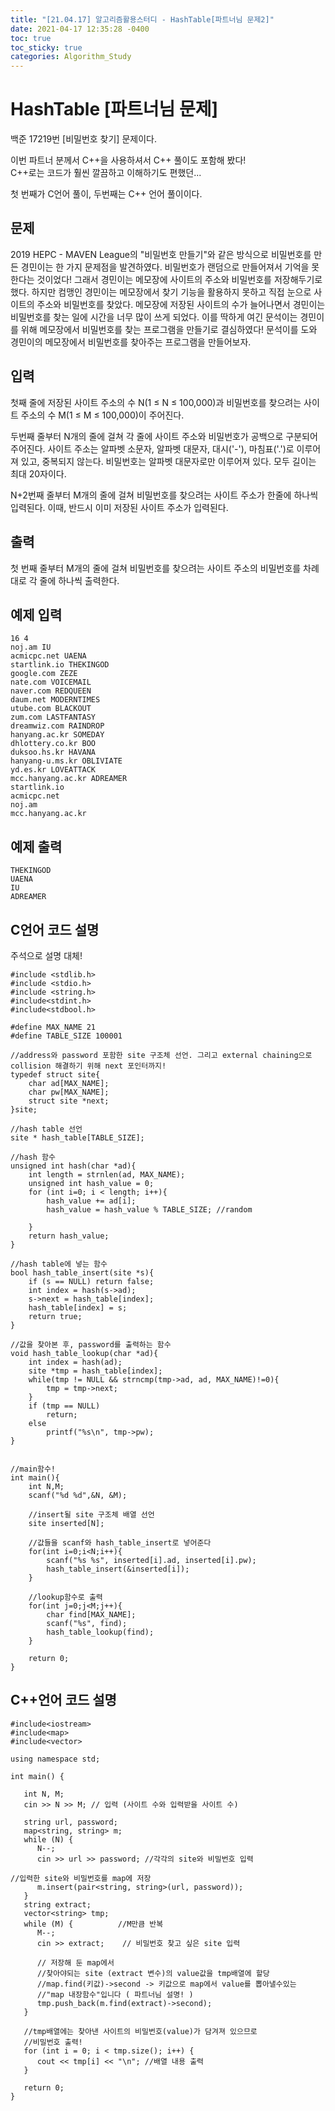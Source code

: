 ```yaml
---
title: "[21.04.17] 알고리즘활용스터디 - HashTable[파트너님 문제2]"
date: 2021-04-17 12:35:28 -0400
toc: true
toc_sticky: true
categories: Algorithm_Study
---
```


# HashTable [파트너님 문제]

백준 17219번  [비밀번호 찾기] 문제이다.

이번 파트너 분께서 C++을 사용하셔서 C++ 풀이도 포함해 봤다!  
C++로는 코드가 훨씬 깔끔하고 이해하기도 편했던...    

첫 번째가 C언어 풀이, 두번째는 C++ 언어 풀이이다. 

## 문제
2019 HEPC - MAVEN League의 "비밀번호 만들기"와 같은 방식으로 비밀번호를 만든 경민이는 한 가지 문제점을 발견하였다. 비밀번호가 랜덤으로 만들어져서 기억을 못 한다는 것이었다! 그래서 경민이는 메모장에 사이트의 주소와 비밀번호를 저장해두기로 했다. 하지만 컴맹인 경민이는 메모장에서 찾기 기능을 활용하지 못하고 직접 눈으로 사이트의 주소와 비밀번호를 찾았다. 메모장에 저장된 사이트의 수가 늘어나면서 경민이는 비밀번호를 찾는 일에 시간을 너무 많이 쓰게 되었다. 이를 딱하게 여긴 문석이는 경민이를 위해 메모장에서 비밀번호를 찾는 프로그램을 만들기로 결심하였다! 문석이를 도와 경민이의 메모장에서 비밀번호를 찾아주는 프로그램을 만들어보자.

## 입력
첫째 줄에 저장된 사이트 주소의 수 N(1 ≤ N ≤ 100,000)과 비밀번호를 찾으려는 사이트 주소의 수 M(1 ≤ M ≤ 100,000)이 주어진다.

두번째 줄부터 N개의 줄에 걸쳐 각 줄에 사이트 주소와 비밀번호가 공백으로 구분되어 주어진다. 사이트 주소는 알파벳 소문자, 알파벳 대문자, 대시('-'), 마침표('.')로 이루어져 있고, 중복되지 않는다. 비밀번호는 알파벳 대문자로만 이루어져 있다. 모두 길이는 최대 20자이다.

N+2번째 줄부터 M개의 줄에 걸쳐 비밀번호를 찾으려는 사이트 주소가 한줄에 하나씩 입력된다. 이때, 반드시 이미 저장된 사이트 주소가 입력된다.

## 출력
첫 번째 줄부터 M개의 줄에 걸쳐 비밀번호를 찾으려는 사이트 주소의 비밀번호를 차례대로 각 줄에 하나씩 출력한다.

## 예제 입력
	16 4
	noj.am IU
	acmicpc.net UAENA
	startlink.io THEKINGOD
	google.com ZEZE
	nate.com VOICEMAIL
	naver.com REDQUEEN
	daum.net MODERNTIMES
	utube.com BLACKOUT
	zum.com LASTFANTASY
	dreamwiz.com RAINDROP
	hanyang.ac.kr SOMEDAY
	dhlottery.co.kr BOO
	duksoo.hs.kr HAVANA
	hanyang-u.ms.kr OBLIVIATE
	yd.es.kr LOVEATTACK
	mcc.hanyang.ac.kr ADREAMER
	startlink.io
	acmicpc.net
	noj.am
	mcc.hanyang.ac.kr
	
## 예제 출력
	THEKINGOD
	UAENA
	IU
	ADREAMER

## C언어 코드 설명

주석으로 설명 대체!

	#include <stdlib.h>
	#include <stdio.h>
	#include <string.h>
	#include<stdint.h>
	#include<stdbool.h>
	 
	#define MAX_NAME 21
	#define TABLE_SIZE 100001
	
	//address와 password 포함한 site 구조체 선언. 그리고 external chaining으로 collision 해결하기 위해 next 포인터까지!
	typedef struct site{
	    char ad[MAX_NAME];
	    char pw[MAX_NAME];
	    struct site *next;
	}site;
	
	//hash table 선언
	site * hash_table[TABLE_SIZE];
	
	//hash 함수
	unsigned int hash(char *ad){
	    int length = strnlen(ad, MAX_NAME);
	    unsigned int hash_value = 0;
	    for (int i=0; i < length; i++){
	        hash_value += ad[i];
	        hash_value = hash_value % TABLE_SIZE; //random
	        
	    }
	    return hash_value;
	}
	
	//hash table에 넣는 함수
	bool hash_table_insert(site *s){
	    if (s == NULL) return false;
	    int index = hash(s->ad);
	    s->next = hash_table[index];
	    hash_table[index] = s;
	    return true;
	}
	
	//값을 찾아본 후, password를 출력하는 함수
	void hash_table_lookup(char *ad){
	    int index = hash(ad);
	    site *tmp = hash_table[index];
	    while(tmp != NULL && strncmp(tmp->ad, ad, MAX_NAME)!=0){
	        tmp = tmp->next;
	    }
	    if (tmp == NULL)
	        return;
	    else
	        printf("%s\n", tmp->pw);
	}
	
	
	//main함수!
	int main(){
	    int N,M;
	    scanf("%d %d",&N, &M);
	    
	    //insert될 site 구조체 배열 선언
	    site inserted[N];
	    
	    //값들을 scanf와 hash_table_insert로 넣어준다
	    for(int i=0;i<N;i++){
	        scanf("%s %s", inserted[i].ad, inserted[i].pw);
	        hash_table_insert(&inserted[i]);
	    }
	    
	    //lookup함수로 출력
	    for(int j=0;j<M;j++){
	        char find[MAX_NAME];
	        scanf("%s", find);
	        hash_table_lookup(find);
	    }
	
	    return 0;
	}
	
## C++언어 코드 설명
	#include<iostream>
	#include<map>
	#include<vector>
	
	using namespace std;
	
	int main() {
	
	   int N, M;
	   cin >> N >> M; // 입력 (사이트 수와 입력받을 사이트 수)
	
	   string url, password;
	   map<string, string> m;
	   while (N) {
	      N--;
	      cin >> url >> password; //각각의 site와 비밀번호 입력
	
	//입력한 site와 비밀번호를 map에 저장 
	      m.insert(pair<string, string>(url, password)); 
	   }
	   string extract;
	   vector<string> tmp;
	   while (M) {          //M만큼 반복
	      M--;
	      cin >> extract;    // 비밀번호 찾고 싶은 site 입력
	      
	      // 저장해 둔 map에서 
	      //찾아야되는 site (extract 변수)의 value값을 tmp배열에 할당 
	      //map.find(키값)->second -> 키값으로 map에서 value를 뽑아낼수있는
	      //"map 내장함수"입니다 ( 파트너님 설명! )
	      tmp.push_back(m.find(extract)->second); 
	   }
	
	   //tmp배열에는 찾아낸 사이트의 비밀번호(value)가 담겨져 있으므로 
	   //비밀번호 출력!
	   for (int i = 0; i < tmp.size(); i++) {
	      cout << tmp[i] << "\n"; //배열 내용 출력 
	   }
	
	   return 0;
	}
	
